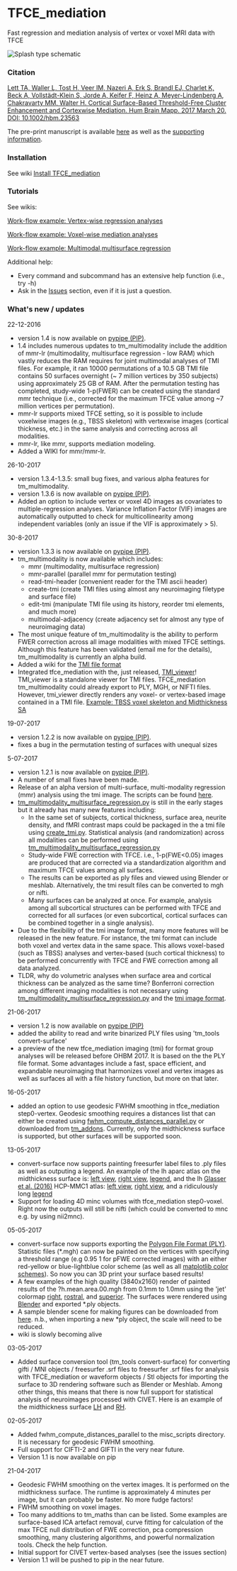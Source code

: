 # TFCE_mediation
Fast regression and mediation analysis of vertex or voxel MRI data with TFCE

![Splash type schematic](tfce_mediation/doc/Mediation_artboard.png "Schematic")

### Citation ###

[Lett TA, Waller L, Tost H, Veer IM, Nazeri A, Erk S, Brandl EJ, Charlet K, Beck A, Vollstädt-Klein S, Jorde A, Keifer F, Heinz A, Meyer-Lindenberg A, Chakravarty MM, Walter H. Cortical Surface-Based Threshold-Free Cluster Enhancement and Cortexwise Mediation. Hum Brain Mapp. 2017 March 20. DOI: 10.1002/hbm.23563](http://onlinelibrary.wiley.com/doi/10.1002/hbm.23563/full)

The pre-print manuscript is available [here](tfce_mediation/doc/Lett_et_al_2017_HBM_Accepted.pdf) as well as the [supporting information](tfce_mediation/doc/Lett_et_al_2017_HBM_supporting_information.docx).

### Installation ###
See wiki [Install TFCE_mediation](https://github.com/trislett/TFCE_mediation/wiki/Install-TFCE_mediation)

### Tutorials ###

See wikis:

[Work-flow example: Vertex-wise regression analyses](https://github.com/trislett/TFCE_mediation/wiki/Work-flow-example-for-vertex-wise-regression-analyses)

[Work-flow example: Voxel-wise mediation analyses](https://github.com/trislett/TFCE_mediation/wiki/Work-flow-example-for-voxel-wise-mediation-analyses)

[Work-flow example: Multimodal,multisurface regression](https://github.com/trislett/TFCE_mediation/wiki/Work-flow-example-for-multimodal,-multisurface-regression-(MMR))

Additional help:
* Every command and subcommand has an extensive help function (i.e., try -h)
* Ask in the [Issues](https://github.com/trislett/TFCE_mediation/issues) section, even if it is just a question.

### What's new / updates ###
22-12-2016

* version 1.4 is now available on [pypipe (PIP)](https://pypi.org/project/tfce-mediation/).
* 1.4 includes numerous updates to tm_multimodality include the addition of mmr-lr (multimodality, multisurface regression - low RAM) which vastly reduces the RAM requires for joint multimodal analyses of TMI files. For example, it ran 10000 permutations of a 10.5 GB TMI file contains 50 surfaces overnight (~ 7 million vertices by 350 subjects) using approximately 25 GB of RAM. After the permutation testing has completed, study-wide 1-p(FWER) can be created using the standard mmr technique (i.e., corrected for the maximum TFCE value among ~7 million vertices per permutation).
* mmr-lr supports mixed TFCE setting, so it is possible to include voxelwise images (e.g., TBSS skeleton) with vertexwise images (cortical thickness, etc.) in the same analysis and correcting across all modalities.
* mmr-lr, like mmr, supports mediation modeling.
* Added a WIKI for mmr/mmr-lr.

26-10-2017

* version 1.3.4-1.3.5: small bug fixes, and various alpha features for tm_multimodality.
* version 1.3.6 is now available on [pypipe (PIP)](https://pypi.org/project/tfce-mediation/).
* Added an option to include vertex or voxel 4D images as covariates to multiple-regression analyses. Variance Inflation Factor (VIF) images are automatically outputted to check for multicollinearity among independent variables (only an issue if the VIF is approximately > 5). 

30-8-2017

* version 1.3.3 is now available on [pypipe (PIP)](https://pypi.org/project/tfce-mediation/).
* tm_multimodality is now available which includes: 
	* mmr (multimodality, multisurface regression)
	* mmr-parallel (parallel mmr for permutation testing)
	* read-tmi-header (convenient reader for the TMI ascii header)
	* create-tmi (create TMI files using almost any neuroimaging filetype and surface file)
	* edit-tmi (manipulate TMI file using its history, reorder tmi elements, and much more)
	* multimodal-adjacency (create adjacency set for almost any type of neuroimaging data)
* The most unique feature of tm_multimodality is the ability to perform FWER correction across all image modalities with mixed TFCE settings. Although this feature has been validated (email me for the details), tm_multimodality is currently an alpha build.
* Added a wiki for the [TMI file format](https://github.com/trislett/TFCE_mediation/wiki/TMI-Neuroimaging-File-Format)
* Integrated tfce_mediation with the, just released, [TMI_viewer](https://github.com/trislett/tmi_viewer)! TMI_viewer is a standalone viewer for TMI files. TFCE_mediation tm_multimodality could already export to PLY, MGH, or NIFTI files. However, tmi_viewer directly renders any voxel- or vertex-based image contained in a TMI file. [Example: TBSS voxel skeleton and Midthickness SA](https://github.com/trislett/TFCE_mediation/blob/master/tfce_mediation/doc/tmi_viewer_multimodal.png)

19-07-2017

* version 1.2.2 is now available on [pypipe (PIP)](https://pypi.org/project/tfce-mediation/).
* fixes a bug in the permutation testing of surfaces with unequal sizes

5-07-2017

* version 1.2.1 is now available on [pypipe (PIP)](https://pypi.org/project/tfce-mediation/). 
* A number of small fixes have been made. 
* Release of an alpha version of multi-surface, multi-modality regression (mmr) analysis using the tmi image. The scripts can be found [here](https://github.com/trislett/TFCE_mediation/tree/master/tfce_mediation/tm_multisurface).
* [tm_multimodality_multisurface_regression.py](https://github.com/trislett/TFCE_mediation/blob/master/tfce_mediation/tm_multisurface/tm_multimodality_multisurface_regression.py) is still in the early stages but it already has many new features including:
	- In the same set of subjects, cortical thickness, surface area, neurite density, and fMRI contrast maps could be packaged in the a tmi file using [create_tmi.py](https://github.com/trislett/TFCE_mediation/blob/master/tfce_mediation/tools/create_tmi.py). Statistical analysis (and randomization) across all modalities can be performed using [tm_multimodality_multisurface_regression.py](https://github.com/trislett/TFCE_mediation/blob/master/tfce_mediation/tm_multisurface/tm_multimodality_multisurface_regression.py)
	- Study-wide FWE correction with TFCE. i.e., 1-p(FWE<0.05) images are produced that are corrected via a standardization algorithm and maximum TFCE values among all surfaces.
	- The results can be exported as ply files and viewed using Blender or meshlab. Alternatively, the tmi result files can be converted to mgh or nifti. 
	- Many surfaces can be analyzed at once. For example, analysis among all subcortical structures can be performed with TFCE and corrected for all surfaces (or even subcortical, cortical surfaces can be combined together in a single analysis). 
* Due to the flexibility of the tmi image format, many more features will be released in the new feature. For instance, the tmi format can include both voxel and vertex data in the same space. This allows voxel-based (such as TBSS) analyses and vertex-based (such cortical thickness) to be performed concurrently with TFCE and FWE correction among all data analyzed.
* TLDR, why do volumetric analyses when surface area and cortical thickness can be analyzed as the same time? Bonferroni correction among different imaging modalities is not necessary using [tm_multimodality_multisurface_regression.py](https://github.com/trislett/TFCE_mediation/blob/master/tfce_mediation/tm_multisurface/tm_multimodality_multisurface_regression.py) and the [tmi image format](https://github.com/trislett/TFCE_mediation/blob/master/tfce_mediation/tm_io.py).

21-06-2017

* version 1.2 is now available on [pypipe (PIP)](https://pypi.python.org/pypi/tfce-mediation/1.2.0)
* added the ability to read and write binarized PLY files using 'tm_tools convert-surface'
* a preview of the new tfce_mediation imaging (tmi) for format group analyses will be released before OHBM 2017. It is based on the the PLY file format. Some advantages include a fast, space efficient, and expandable neuroimaging that harmonizes voxel and vertex images as well as surfaces all with a file history function, but more on that later. 

16-05-2017

* added an option to use geodesic FWHM smoothing in tfce_mediation step0-vertex. Geodesic smoothing requires a distances list that can either be created using [fwhm_compute_distances_parallel.py](https://github.com/trislett/TFCE_mediation/tree/master/tfce_mediation/misc_scripts) or downloaded from [tm_addons](https://github.com/trislett/tm_addons). Currently, only the midthickness surface is supported, but other surfaces will be supported soon. 

13-05-2017

* convert-surface now supports painting freesurfer label files to .ply files as well as outputing a legend. An example of the lh aparc atlas on the midthickness surface is: [left view](https://github.com/trislett/tm_addons/blob/master/4kRender/lh.aparc.annot_left_1080p.png), [right view](https://github.com/trislett/tm_addons/blob/master/4kRender/lh.aparc.annot_right_1080p.png), [legend](https://github.com/trislett/tm_addons/blob/master/4kRender/lh.aparc.annot_legend.png), and the lh [Glasser et al. (2016)](http://www.nature.com/nature/journal/v536/n7615/abs/nature18933.html) HCP-MMC1 atlas: [left view](https://github.com/trislett/tm_addons/blob/master/4kRender/lh.HCP-MMP1.annot_left_1080p.png), [right view](https://github.com/trislett/tm_addons/blob/master/4kRender/lh.HCP-MMP1.annot_right_1080p.png), and a ridiculously long [legend](https://github.com/trislett/tm_addons/blob/master/4kRender/lh.HCP-MMP1.annot_legend.png)
* Support for loading 4D minc volumes with tfce_mediation step0-voxel. Right now the outputs will still be nifti (which could be converted to mnc e.g. by using nii2mnc).

05-05-2017

* convert-surface now supports exporting the [Polygon File Format (PLY)](https://en.wikipedia.org/wiki/PLY_(file_format)). Statistic files (*.mgh) can now be painted on the vertices with specifying a threshold range (e.g 0.95 1 for pFWE corrected images) with an either red-yellow or blue-lightblue color scheme (as well as all [matplotlib color schemes](https://matplotlib.org/examples/color/colormaps_reference.html)). So now you can 3D print your surface based results!
* A few examples of the high quality (3840x2160) render of painted results of the ?h.mean.area.00.mgh from 0.1mm to 1.0mm using the 'jet' colormap [right](https://github.com/trislett/tm_addons/blob/master/4kRender/MeanArea_transparent_right.png), [rostral](https://github.com/trislett/tm_addons/blob/master/4kRender/MeanArea_transparent_rostral.png), and [superior](https://github.com/trislett/tm_addons/blob/master/4kRender/MeanArea_transparent_superior.png). The surfaces were rendered using [Blender](https://www.blender.org/) and exported *.ply objects.
* A sample blender scene for making figures can be downloaded from [here](https://github.com/trislett/tm_addons/blob/master/BlenderScene/Sample_Scene.blend). n.b., when importing a new *ply object, the scale will need to be reduced. 
* wiki is slowly becoming alive

03-05-2017

* Added surface conversion tool (tm_tools convert-surface) for converting gifti / MNI objects / freesurfer .srf files to freesurfer .srf files for analysis with TFCE_mediation or waveform objects / Stl objects for importing the surface to 3D rendering software such as Blender or Meshlab. Among other things, this means that there is now full support for statistical analysis of neuroimages processed with CIVET. Here is an example of the midthickness surface [LH](https://github.com/trislett/tm_addons/blob/master/3dSurfaces/lh.midthickness.stl) and [RH](https://github.com/trislett/tm_addons/blob/master/3dSurfaces/rh.midthickness.stl).

02-05-2017

* Added fwhm_compute_distances_parallel to the misc_scripts directory. It is necessary for geodesic FWHM smoothing. 
* Full support for CIFTI-2 and GIFTI in the very near future.
* Version 1.1 is now available on pip 

21-04-2017

* Geodesic FWHM smoothing on the vertex images. It is performed on the midthickness surface. The runtime is approximately 4 minutes per image, but it can probably be faster. No more fudge factors!
* FWHM smoothing on voxel images.
* Too many additions to tm_maths than can be listed. Some examples are surface-based ICA artefact removal, curve fitting for calculation of the max TFCE null distribution of FWE correction, pca compression smoothing, many clustering algorithms, and powerful normalization tools. Check the help function.
* Initial support for CIVET vertex-based analyses (see the issues section)
* Version 1.1 will be pushed to pip in the near future. 
